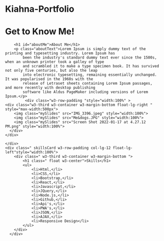 # Kiahna-Portfolio

   <h1 class="header1 w3-row-padding col-lg-12 float-lg-left">Get to Know Me!</h1>
    <div class="aboutMe w3-third w3-container w3-margin-bottom "style="width:100%">

        <h1 id="aboutMe">About Me</h1>
        <p class="aboutText">Lorem Ipsum is simply dummy text of the printing and typesetting industry. Lorem Ipsum has
            been the industry's standard dummy text ever since the 1500s, when an unknown printer took a galley of type
            and scrambled it to make a type specimen book. It has survived not only five centuries, but also the leap
            into electronic typesetting, remaining essentially unchanged. It was popularised in the 1960s with the
            release of Letraset sheets containing Lorem Ipsum passages, and more recently with desktop publishing
            software like Aldus PageMaker including versions of Lorem Ipsum.</p>
             <div class="w3-row-padding "style="width:100%" >
    <div class="w3-third w3-container w3-margin-bottom float-lg-right " style="max-width:500px">
        <img class="mySlides" src="IMG_3396.jpeg" style="width:100%">
        <img class="mySlides" src="Me&dogs.JPG" style="width:100%">
        <img class="mySlides" src="Screen Shot 2022-01-17 at 4.27.12 PM.png" style="width:100%">
      </div>
    </div>
   
    </div>
    <div class=" skillsCard w3-row-padding col-lg-12 float-lg-left"style="width:100%">
        <div class=" w3-third w3-container w3-margin-bottom ">
            <h1 class=" float w3-center">Skills</h1>
            <ul>
                <li>Html,</li>
                <li>CSS,</li>
                <li>Bootstrap,</li>
                <li>React,</li>
                <li>Javascript,</li>
                <li>JQuery,</li>
                <li>Node.js,</li>
                <li>Github,</li>
                <li>Api's,</li>
                <li>PWA's,</li>
                <li>JSON,</li>
                <li>AJAX,</li>
                <li>Responsive Design</li>
            </ul>
        </div>
      </div>